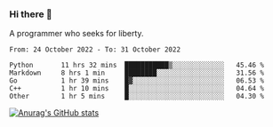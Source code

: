 ### Hi there 👋

<!--
**shejialuo/shejialuo** is a ✨ _special_ ✨ repository because its `README.md` (this file) appears on your GitHub profile.

Here are some ideas to get you started:

- 🔭 I’m currently working on ...
- 🌱 I’m currently learning ...
- 👯 I’m looking to collaborate on ...
- 🤔 I’m looking for help with ...
- 💬 Ask me about ...
- 📫 How to reach me: ...
- 😄 Pronouns: ...
- ⚡ Fun fact: ...
-->

A programmer who seeks for liberty.

<!--START_SECTION:waka-->

```text
From: 24 October 2022 - To: 31 October 2022

Python       11 hrs 32 mins  ███████████▒░░░░░░░░░░░░░   45.46 %
Markdown     8 hrs 1 min     ████████░░░░░░░░░░░░░░░░░   31.56 %
Go           1 hr 39 mins    █▓░░░░░░░░░░░░░░░░░░░░░░░   06.53 %
C++          1 hr 10 mins    █░░░░░░░░░░░░░░░░░░░░░░░░   04.64 %
Other        1 hr 5 mins     █░░░░░░░░░░░░░░░░░░░░░░░░   04.30 %
```

<!--END_SECTION:waka-->

[![Anurag's GitHub stats](https://github-readme-stats.vercel.app/api?username=shejialuo&show_icons=true&theme=dracula)](https://github.com/anuraghazra/github-readme-stats)
